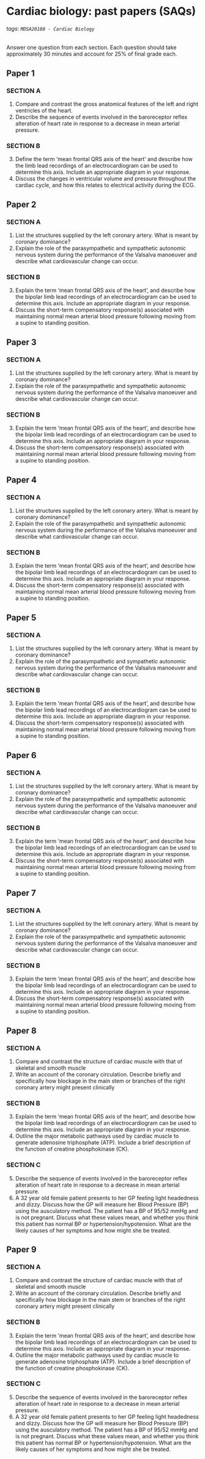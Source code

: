 # Cardiac biology: past papers (SAQs)
###### tags: `MDSA20180 - Cardiac Biology`
Answer one question from each section. Each question should take approximately 30 minutes and account for 25% of final grade each.

## Paper 1
### SECTION A
1. Compare and contrast the gross anatomical features of the left and right ventricles of the heart.
2. Describe the sequence of events involved in the baroreceptor reflex alteration of heart rate in response to a decrease in mean arterial pressure.

### SECTION B
3. Define the term ‘mean frontal QRS axis of the heart’ and describe how the limb lead recordings of an electrocardiogram can be used to determine this axis. Include an appropriate diagram in your response.
4. Discuss the changes in ventricular volume and pressure throughout the cardiac cycle, and how this relates to electrical activity during the ECG. 

## Paper 2
### SECTION A
1. List the structures supplied by the left coronary artery. What is meant by coronary dominance?
2. Explain the role of the parasympathetic and sympathetic autonomic nervous system during the performance of the Valsalva manoeuver and describe what cardiovascular change can occur.

### SECTION B
3. Explain the term ‘mean frontal QRS axis of the heart’, and describe how the bipolar limb lead recordings of an electrocardiogram can be used to determine this axis. Include an appropriate diagram in your response.
4. Discuss the short-term compensatory response(s) associated with maintaining normal mean arterial blood pressure following moving from a supine to standing position.

## Paper 3
### SECTION A
1. List the structures supplied by the left coronary artery. What is meant by coronary dominance?
2. Explain the role of the parasympathetic and sympathetic autonomic nervous system during the performance of the Valsalva manoeuver and describe what cardiovascular change can occur.

### SECTION B
3. Explain the term ‘mean frontal QRS axis of the heart’, and describe how the bipolar limb lead recordings of an electrocardiogram can be used to determine this axis. Include an appropriate diagram in your response.
4. Discuss the short-term compensatory response(s) associated with maintaining normal mean arterial blood pressure following moving from a supine to standing position.

## Paper 4
### SECTION A
1. List the structures supplied by the left coronary artery. What is meant by coronary dominance?
2. Explain the role of the parasympathetic and sympathetic autonomic nervous system during the performance of the Valsalva manoeuver and describe what cardiovascular change can occur.

### SECTION B
3. Explain the term ‘mean frontal QRS axis of the heart’, and describe how the bipolar limb lead recordings of an electrocardiogram can be used to determine this axis. Include an appropriate diagram in your response.
4. Discuss the short-term compensatory response(s) associated with maintaining normal mean arterial blood pressure following moving from a supine to standing position.

## Paper 5
### SECTION A
1. List the structures supplied by the left coronary artery. What is meant by coronary dominance?
2. Explain the role of the parasympathetic and sympathetic autonomic nervous system during the performance of the Valsalva manoeuver and describe what cardiovascular change can occur.

### SECTION B
3. Explain the term ‘mean frontal QRS axis of the heart’, and describe how the bipolar limb lead recordings of an electrocardiogram can be used to determine this axis. Include an appropriate diagram in your response.
4. Discuss the short-term compensatory response(s) associated with maintaining normal mean arterial blood pressure following moving from a supine to standing position.

## Paper 6
### SECTION A
1. List the structures supplied by the left coronary artery. What is meant by coronary dominance?
2. Explain the role of the parasympathetic and sympathetic autonomic nervous system during the performance of the Valsalva manoeuver and describe what cardiovascular change can occur.

### SECTION B
3. Explain the term ‘mean frontal QRS axis of the heart’, and describe how the bipolar limb lead recordings of an electrocardiogram can be used to determine this axis. Include an appropriate diagram in your response.
4. Discuss the short-term compensatory response(s) associated with maintaining normal mean arterial blood pressure following moving from a supine to standing position.

## Paper 7 
### SECTION A
1. List the structures supplied by the left coronary artery. What is meant by coronary dominance?
2. Explain the role of the parasympathetic and sympathetic autonomic nervous system during the performance of the Valsalva manoeuver and describe what cardiovascular change can occur.

### SECTION B
3. Explain the term ‘mean frontal QRS axis of the heart’, and describe how the bipolar limb lead recordings of an electrocardiogram can be used to determine this axis. Include an appropriate diagram in your response.
4. Discuss the short-term compensatory response(s) associated with maintaining normal mean arterial blood pressure following moving from a supine to standing position.

## Paper 8
### SECTION A
1. Compare and contrast the structure of cardiac muscle with that of skeletal and smooth muscle
2. Write an account of the coronary circulation. Describe briefly and specifically how blockage in the main stem or branches of the right coronary artery might present clinically

### SECTION B
3. Explain the term ‘mean frontal QRS axis of the heart’, and describe how the bipolar limb lead recordings of an electrocardiogram can be used to determine this axis. Include an appropriate diagram in your response.
4. Outline the major metabolic pathways used by cardiac muscle to generate adenosine triphosphate (ATP). Include a brief description of the function of creatine phosphokinase (CK).

### SECTION C
5. Describe the sequence of events involved in the baroreceptor reflex alteration of heart rate in response to a decrease in mean arterial pressure.
6. A 32 year old female patient presents to her GP feeling light headedness and dizzy. Discuss how the GP will measure her Blood Pressure (BP) using the ausculatory method. The patient has a BP of 95/52 mmHg and is not pregnant. Discuss what these values mean, and whether you think this patient has normal BP or hypertension/hypotension. What are the likely causes of her symptoms and how might she be treated.

## Paper 9
### SECTION A
1. Compare and contrast the structure of cardiac muscle with that of skeletal and smooth muscle
2. Write an account of the coronary circulation. Describe briefly and specifically how blockage in the main stem or branches of the right coronary artery might present clinically

### SECTION B
3. Explain the term ‘mean frontal QRS axis of the heart’, and describe how the bipolar limb lead recordings of an electrocardiogram can be used to determine this axis. Include an appropriate diagram in your response.
4. Outline the major metabolic pathways used by cardiac muscle to generate adenosine triphosphate (ATP). Include a brief description of the function of creatine phosphokinase (CK).

### SECTION C
5. Describe the sequence of events involved in the baroreceptor reflex alteration of heart rate in response to a decrease in mean arterial pressure.
6. A 32 year old female patient presents to her GP feeling light headedness and dizzy. Discuss how the GP will measure her Blood Pressure (BP) using the ausculatory method. The patient has a BP of 95/52 mmHg and is not pregnant. Discuss what these values mean, and whether you think this patient has normal BP or hypertension/hypotension. What are the likely causes of her symptoms and how might she be treated.
